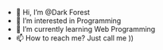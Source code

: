 - 👋 Hi, I’m @Dark Forest
- 👀 I’m interested in Programming
- 🌱 I’m currently learning Web Programming
- 📫 How to reach me? Just call me ))

<!---
Dark6Forest/Dark6Forest is a ✨ special ✨ repository because its `README.md` (this file) appears on your GitHub profile.
You can click the Preview link to take a look at your changes.
--->
